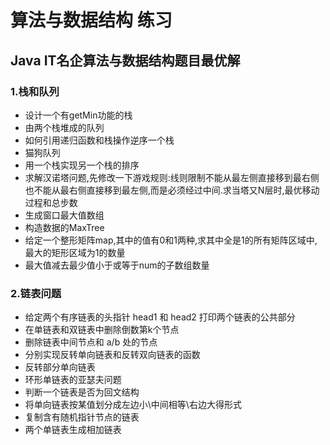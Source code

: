 # 算法与数据结构 练习

## Java IT名企算法与数据结构题目最优解

### 1.栈和队列
- 设计一个有getMin功能的栈
- 由两个栈堆成的队列
- 如何引用递归函数和栈操作逆序一个栈
- 猫狗队列
- 用一个栈实现另一个栈的排序
- 求解汉诺塔问题,先修改一下游戏规则:线则限制不能从最左侧直接移到最右侧也不能从最右侧直接移到最左侧,而是必须经过中间.求当塔又N层时,最优移动过程和总步数
- 生成窗口最大值数组
- 构造数据的MaxTree
- 给定一个整形矩阵map,其中的值有0和1两种,求其中全是1的所有矩阵区域中,最大的矩形区域为1的数量
- 最大值减去最少值小于或等于num的子数组数量
### 2.链表问题
- 给定两个有序链表的头指针 head1 和 head2 打印两个链表的公共部分
- 在单链表和双链表中删除倒数第k个节点
- 删除链表中间节点和 a/b 处的节点
- 分别实现反转单向链表和反转双向链表的函数
- 反转部分单向链表
- 环形单链表的亚瑟夫问题
- 判断一个链表是否为回文结构
- 将单向链表按某值划分成左边小\中间相等\右边大得形式
- 复制含有随机指针节点的链表
- 两个单链表生成相加链表
